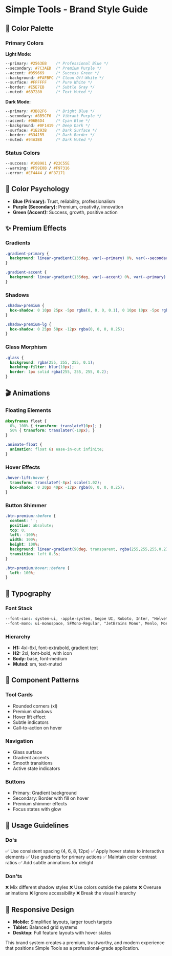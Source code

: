 # Simple Tools - Brand Style Guide

## 🎨 Color Palette

### Primary Colors

**Light Mode:**
```css
--primary: #2563EB    /* Professional Blue */
--secondary: #7C3AED  /* Premium Purple */
--accent: #059669     /* Success Green */
--background: #FAFBFC /* Clean Off-White */
--surface: #FFFFFF    /* Pure White */
--border: #E5E7EB     /* Subtle Gray */
--muted: #6B7280      /* Text Muted */
```

**Dark Mode:**
```css
--primary: #3B82F6    /* Bright Blue */
--secondary: #8B5CF6  /* Vibrant Purple */
--accent: #06B6D4     /* Cyan Blue */
--background: #0F1419 /* Deep Dark */
--surface: #1E293B    /* Dark Surface */
--border: #334155     /* Dark Border */
--muted: #94A3B8      /* Dark Muted */
```

### Status Colors
```css
--success: #10B981 / #22C55E
--warning: #F59E0B / #F97316
--error: #EF4444 / #F87171
```

## 🎯 Color Psychology

- **Blue (Primary):** Trust, reliability, professionalism
- **Purple (Secondary):** Premium, creativity, innovation
- **Green (Accent):** Success, growth, positive action

## ✨ Premium Effects

### Gradients
```css
.gradient-primary {
  background: linear-gradient(135deg, var(--primary) 0%, var(--secondary) 100%);
}

.gradient-accent {
  background: linear-gradient(135deg, var(--accent) 0%, var(--primary) 100%);
}
```

### Shadows
```css
.shadow-premium {
  box-shadow: 0 10px 25px -5px rgba(0, 0, 0, 0.1), 0 10px 10px -5px rgba(0, 0, 0, 0.04);
}

.shadow-premium-lg {
  box-shadow: 0 25px 50px -12px rgba(0, 0, 0, 0.25);
}
```

### Glass Morphism
```css
.glass {
  background: rgba(255, 255, 255, 0.1);
  backdrop-filter: blur(10px);
  border: 1px solid rgba(255, 255, 255, 0.2);
}
```

## 🎬 Animations

### Floating Elements
```css
@keyframes float {
  0%, 100% { transform: translateY(0px); }
  50% { transform: translateY(-10px); }
}

.animate-float {
  animation: float 6s ease-in-out infinite;
}
```

### Hover Effects
```css
.hover-lift:hover {
  transform: translateY(-8px) scale(1.02);
  box-shadow: 0 20px 40px -12px rgba(0, 0, 0, 0.25);
}
```

### Button Shimmer
```css
.btn-premium::before {
  content: '';
  position: absolute;
  top: 0;
  left: -100%;
  width: 100%;
  height: 100%;
  background: linear-gradient(90deg, transparent, rgba(255,255,255,0.2), transparent);
  transition: left 0.5s;
}

.btn-premium:hover::before {
  left: 100%;
}
```

## 📝 Typography

### Font Stack
```css
--font-sans: system-ui, -apple-system, Segoe UI, Roboto, Inter, "Helvetica Neue", Arial, "Apple Color Emoji", "Segoe UI Emoji";
--font-mono: ui-monospace, SFMono-Regular, "JetBrains Mono", Menlo, Monaco, Consolas, "Liberation Mono", "Courier New", monospace;
```

### Hierarchy
- **H1:** 4xl-6xl, font-extrabold, gradient text
- **H2:** 2xl, font-bold, with icon
- **Body:** base, font-medium
- **Muted:** sm, text-muted

## 🎨 Component Patterns

### Tool Cards
- Rounded corners (xl)
- Premium shadows
- Hover lift effect
- Subtle indicators
- Call-to-action on hover

### Navigation
- Glass surface
- Gradient accents
- Smooth transitions
- Active state indicators

### Buttons
- Primary: Gradient background
- Secondary: Border with fill on hover
- Premium shimmer effects
- Focus states with glow

## 🚀 Usage Guidelines

### Do's
✅ Use consistent spacing (4, 6, 8, 12px)
✅ Apply hover states to interactive elements
✅ Use gradients for primary actions
✅ Maintain color contrast ratios
✅ Add subtle animations for delight

### Don'ts
❌ Mix different shadow styles
❌ Use colors outside the palette
❌ Overuse animations
❌ Ignore accessibility
❌ Break the visual hierarchy

## 📱 Responsive Design

- **Mobile:** Simplified layouts, larger touch targets
- **Tablet:** Balanced grid systems
- **Desktop:** Full feature layouts with hover states

This brand system creates a premium, trustworthy, and modern experience that positions Simple Tools as a professional-grade application.